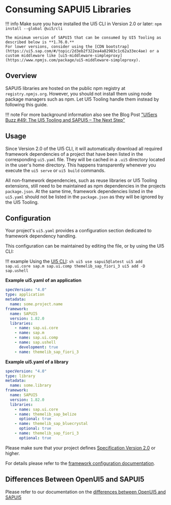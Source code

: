 # Consuming SAPUI5 Libraries

!!! info
    Make sure you have installed the UI5 CLI in Version 2.0 or later: `npm install --global @ui5/cli`

    The minimum version of SAPUI5 that can be consumed by UI5 Tooling as described below is **1.76.0.**  
    For lower versions, consider using the [CDN bootstrap](https://ui5.sap.com/#/topic/2d3eb2f322ea4a82983c1c62a33ec4ae) or a custom middleware like [ui5-middleware-simpleproxy](https://www.npmjs.com/package/ui5-middleware-simpleproxy).

## Overview

SAPUI5 libraries are hosted on the public npm registry at `registry.npmjs.org`. However, you should not install them using node package managers such as npm. Let UI5 Tooling handle them instead by following this guide.

!!! note
    For more background information also see the Blog Post ["UI5ers Buzz #49: The UI5 Tooling and SAPUI5 – The Next Step"](https://blogs.sap.com/2020/04/01/ui5ers-buzz-49-the-ui5-tooling-and-sapui5-the-next-step/)

## Usage
Since Version 2.0 of the UI5 CLI, it will automatically download all required framework dependencies of a project that have been listed in the corresponding `ui5.yaml` file. They will be cached in a `.ui5` directory located in the user's home directory. This happens transparently whenever you execute the `ui5 serve` or `ui5 build` commands.

All non-framework dependencies, such as reuse libraries or UI5 Tooling extensions, still need to be maintained as npm dependencies in the projects `package.json`. At the same time, framework dependencies listed in the `ui5.yaml` should not be listed in the `package.json` as they will be ignored by the UI5 Tooling.

## Configuration

Your project's `ui5.yaml` provides a configuration section dedicated to framework dependency handling.

This configuration can be maintained by editing the file, or by using the UI5 CLI:

!!! example
      Using the [UI5 CLI](./CLI.md):
      ```sh
      ui5 use sapui5@latest
      ui5 add sap.ui.core sap.m sap.ui.comp themelib_sap_fiori_3
      ui5 add -D sap.ushell
      ```

**Example ui5.yaml of an application**
```yaml
specVersion: "4.0"
type: application
metadata:
  name: some.project.name
framework:
  name: SAPUI5
  version: 1.82.0
  libraries:
    - name: sap.ui.core
    - name: sap.m
    - name: sap.ui.comp
    - name: sap.ushell
      development: true
    - name: themelib_sap_fiori_3
```

**Example ui5.yaml of a library**
```yaml
specVersion: "4.0"
type: library
metadata:
  name: some.library
framework:
  name: SAPUI5
  version: 1.82.0
  libraries:
    - name: sap.ui.core
    - name: themelib_sap_belize
      optional: true
    - name: themelib_sap_bluecrystal
      optional: true
    - name: themelib_sap_fiori_3
      optional: true
```

Please make sure that your project defines [Specification Version 2.0](./Configuration.md#specification-version-20) or higher.

For details please refer to the [framework configuration documentation](././Configuration.md#framework-configuratio).

## Differences Between OpenUI5 and SAPUI5

Please refer to our documentation on the [differences between OpenUI5 and SAPUI5](./FAQ.md##whats-the-difference-between-openui5-and-sapui5)
